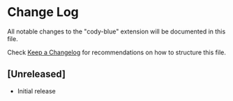 # Change Log
All notable changes to the "cody-blue" extension will be documented in this file.

Check [Keep a Changelog](http://keepachangelog.com/) for recommendations on how to structure this file.

## [Unreleased]
- Initial release
